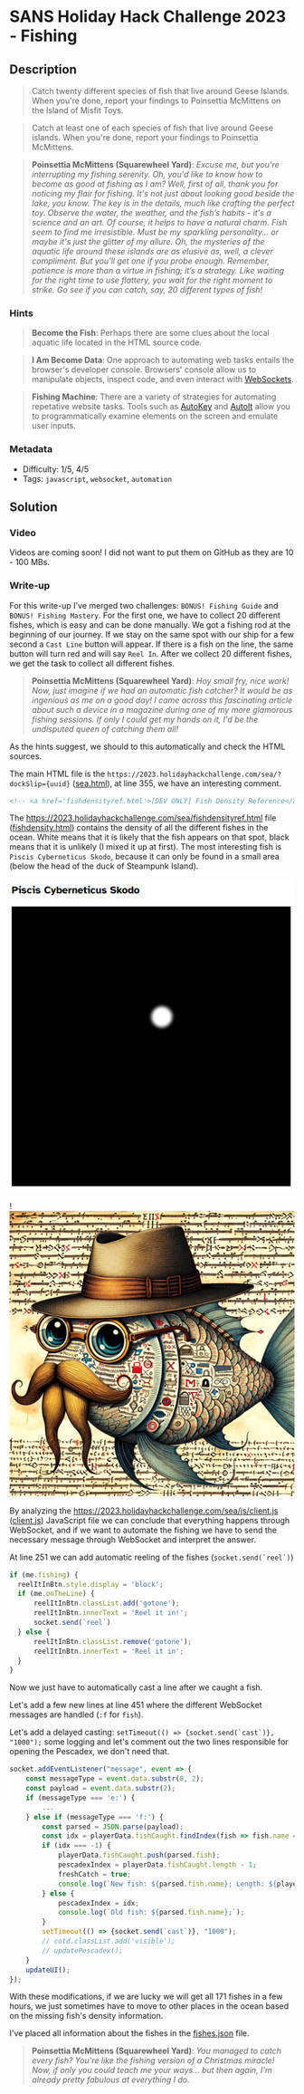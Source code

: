 # SANS Holiday Hack Challenge 2023 - Fishing

## Description

> Catch twenty different species of fish that live around Geese Islands. When you're done, report your findings to Poinsettia McMittens on the Island of Misfit Toys.

> Catch at least one of each species of fish that live around Geese islands. When you're done, report your findings to Poinsettia McMittens.

> **Poinsettia McMittens (Squarewheel Yard)**:
*Excuse me, but you're interrupting my fishing serenity. Oh, you'd like to know how to become as good at fishing as I am?
Well, first of all, thank you for noticing my flair for fishing. It's not just about looking good beside the lake, you know.
The key is in the details, much like crafting the perfect toy. Observe the water, the weather, and the fish’s habits - it's a science and an art.
Of course, it helps to have a natural charm. Fish seem to find me irresistible. Must be my sparkling personality... or maybe it's just the glitter of my allure.
Oh, the mysteries of the aquatic life around these islands are as elusive as, well, a clever compliment. But you'll get one if you probe enough.
Remember, patience is more than a virtue in fishing; it’s a strategy. Like waiting for the right time to use flattery, you wait for the right moment to strike.
Go see if you can catch, say, 20 different types of fish!*

### Hints

> **Become the Fish**: Perhaps there are some clues about the local aquatic life located in the HTML source code.

> **I Am Become Data**: One approach to automating web tasks entails the browser's developer console. Browsers' console allow us to manipulate objects, inspect code, and even interact with [WebSockets](https://javascript.info/websocket).

> **Fishing Machine**: There are a variety of strategies for automating repetative website tasks. Tools such as [AutoKey](https://github.com/autokey/autokey) and [AutoIt](https://www.autoitscript.com/site/) allow you to programmatically examine elements on the screen and emulate user inputs.

### Metadata

- Difficulty: 1/5, 4/5
- Tags: `javascript`, `websocket`, `automation`

## Solution

### Video

Videos are coming soon! I did not want to put them on GitHub as they are 10 - 100 MBs.
<!-- <video src="media/fishing.mp4" width='100%' controls playsinline></video> -->

### Write-up

For this write-up I've merged two challenges: `BONUS! Fishing Guide` and `BONUS! Fishing Mastery`. For the first one, we have to collect 20 different fishes, which is easy and can be done manually. We got a fishing rod at the beginning of our journey. If we stay on the same spot with our ship for a few second a `Cast Line` button will appear. If there is a fish on the line, the same button will turn red and will say `Reel In`. After we collect 20 different fishes, we get the task to collect all different fishes.

> **Poinsettia McMittens (Squarewheel Yard)**:
*Hoy small fry, nice work!
Now, just imagine if we had an automatic fish catcher? It would be as ingenious as me on a good day!
I came across this fascinating article about such a device in a magazine during one of my more glamorous fishing sessions.
If only I could get my hands on it, I'd be the undisputed queen of catching them all!*

As the hints suggest, we should to this automatically and check the HTML sources.

The main HTML file is the `https://2023.holidayhackchallenge.com/sea/?dockSlip={uuid}` ([sea.html](files/sea.html)), at line 355, we have an interesting comment.

```html
<!-- <a href='fishdensityref.html'>[DEV ONLY] Fish Density Reference</a> -->
```

The <https://2023.holidayhackchallenge.com/sea/fishdensityref.html> file ([fishdensity.html](files/fishdensityref.html)) contains the density of all the different fishes in the ocean. White means that it is likely that the fish appears on that spot, black means that it is unlikely (I mixed it up at first). The most interesting fish is `Piscis Cyberneticus Skodo`, because it can only be found in a small area (below the head of the duck of Steampunk Island).

![Piscis Cyberneticus Skodo density](media/piscis.png)

!![Piscis Cyberneticus Skodo](files/91cd4afbbe6c4d9350a2b3f94e58cc98.png)

By analyzing the <https://2023.holidayhackchallenge.com/sea/js/client.js> ([client.js](files/client.js)) JavaScript file we can conclude that everything happens through WebSocket, and if we want to automate the fishing we have to send the necessary message through WebSocket and interpret the answer.

At line 251 we can add automatic reeling of the fishes (```socket.send(`reel`)```)

```javascript
if (me.fishing) {
  reelItInBtn.style.display = 'block';
  if (me.onTheLine) {
      reelItInBtn.classList.add('gotone');
      reelItInBtn.innerText = 'Reel it in!';
      socket.send(`reel`)
  } else {
      reelItInBtn.classList.remove('gotone');
      reelItInBtn.innerText = 'Reel it in';
  }
}
```

Now we just have to automatically cast a line after we caught a fish.

Let's add a few new lines at line 451 where the different WebSocket messages are handled (`:f` for `fish`).

Let's add a delayed casting: ```setTimeout(() => {socket.send(`cast`)}, "1000");``` some logging and let's comment out the two lines responsible for opening the Pescadex, we don't need that.

```javascript
socket.addEventListener("message", event => {
    const messageType = event.data.substr(0, 2);
    const payload = event.data.substr(2);
    if (messageType === 'e:') {
        ...
    } else if (messageType === 'f:') {
        const parsed = JSON.parse(payload);
        const idx = playerData.fishCaught.findIndex(fish => fish.name === parsed.fish.name);
        if (idx === -1) {
            playerData.fishCaught.push(parsed.fish);
            pescadexIndex = playerData.fishCaught.length - 1;
            freshCatch = true;
            console.log(`New fish: ${parsed.fish.name}; Length: ${playerData.fishCaught.length};`);
        } else {
            pescadexIndex = idx;
            console.log(`Old fish: ${parsed.fish.name};`);
        }
        setTimeout(() => {socket.send(`cast`)}, "1000");
        // cotd.classList.add('visible');
        // updatePescadex();
    }
    updateUI();
});
```

With these modifications, if we are lucky we will get all 171 fishes in a few hours, we just sometimes have to move to other places in the ocean based on the missing fish's density information.

I've placed all information about the fishes in the [fishes.json](files/fishes.json) file.

> **Poinsettia McMittens (Squarewheel Yard)**:
*You managed to catch every fish? You're like the fishing version of a Christmas miracle!
Now, if only you could teach me your ways... but then again, I'm already pretty fabulous at everything I do.*